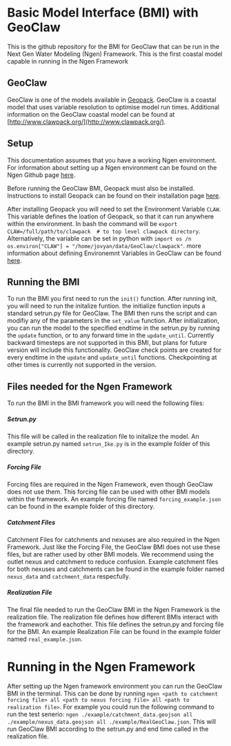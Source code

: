 # Basic Model Interface (BMI) with GeoClaw

This is the github repository for the BMI for GeoClaw that can be run in the Next Gen Water Modeling (Ngen) Framework. This is the first coastal model capable in running in the Ngen Framework

## GeoClaw

GeoClaw is one of the models available in [Geopack](https://github.com/clawpack/clawpack). GeoClaw is a coastal model that uses variable resolution to optimise model run times. Additional information on the GeoClaw coastal model can be found at [http://www.clawpack.org/](http://www.clawpack.org/).

## Setup
This documentation assumes that you have a working Ngen environment. For information about setting up a Ngen environment can be found on the Ngen Github page [here](https://github.com/NOAA-OWP/ngen). 

Before running the GeoClaw BMI, Geopack must also be installed. Instructions to install Geopack can be found on their installation page [here](http://www.clawpack.org/installing.html). 

After installing Geopack you will need to set the Environment Variable `CLAW`. This variable defines the loation of Geopack, so that it can run anywhere within the environment. In bash the command will be `export CLAW=/full/path/to/clawpack  # to top level clawpack directory`. Alternatively, the variable can be set in python with `import os /n os.environ["CLAW"] = "/home/jovyan/data/GeoClaw/clawpack"`. more information about defining Environemnt Variables in GeoClaw can be found [here](http://www.clawpack.org/setenv.html). 

## Running the BMI

To run the BMI you first need to run the `init()` function. After running init, you will need to run the initalize funtion. the initialize function inputs a standard setrun.py file for GeoClaw. The BMI then runs the script and can modifiy any of the parameters in the `set_value` function. After initialization, you can run the model to the specified endtime in the setrun.py by running the `update` function, or to any forward time in the `update_until`. Currently backward timesteps are not supported in this BMI, but plans for future version will include this functionality. GeoClaw check points are created for every endtime in the `update` and `update_until` functions. Checkpointing at other times is currently not supported in the version.


## Files needed for the Ngen Framework

To run the BMI in the BMI framework you will need the following files:
##### Setrun.py
This file will be called in the realization file to initalize the model. An example setrun.py named `setrun_Ike.py` is in the example folder of this directory. 
##### Forcing File
Forcing files are required in the Ngen Framework, even though GeoClaw does not use them. This forcing file can be used with other BMI models within the framework. An example forcing file named `forcing_example.json` can be found in the example folder of this directory.
##### Catchment Files
Catchment Files for catchments and nexuses are also required in the Ngen Framework. Just like the Forcing File, the GeoClaw BMI does not use these files, but are rather used by other BMI models. We recommend using the outlet nexus and catchment to reduce confusion. Example catchment files for both nexuses and catchments can be found in the example folder named `nexus_data` and `catchment_data` respecfully.
##### Realization File
The final file needed to run the GeoClaw BMI in the Ngen Framework is the realization file. The realization file defines how different BMIs interact with the framework and eachother. This file defines the setrun.py and forcing file for the BMI. An example Realization File can be found in the example folder named `real_example.json`.

# Running in the Ngen Framework 

After setting up the Ngen framework environment you can run the GeoClaw BMI in the terminal. This can be done by running `ngen <path to catchment forcing file> all <path to nexus forcing file> all <path to realization file>`. For example you could run the following command to run the test senerio: `ngen ./example/catchment_data.geojson all ./example/nexus_data.geojson all ./example/RealGeoClaw.json`. This will run GeoClaw BMI according to the setrun.py and end time called in the realization file. 
